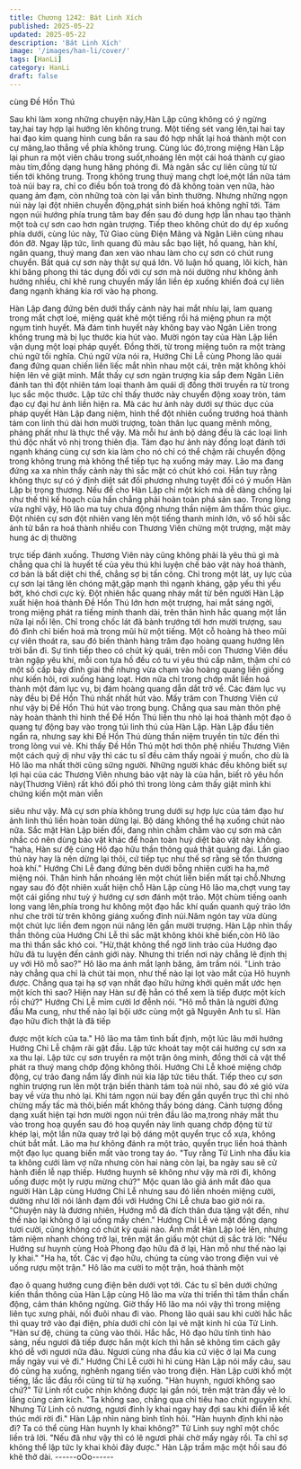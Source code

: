```yaml
---
title: Chương 1242: Bát Linh Xích
published: 2025-05-22
updated: 2025-05-22
description: 'Bát Linh Xích'
image: '/images/han-li/cover/'
tags: [HanLi]
category: HanLi
draft: false
---
```


cùng Đề Hồn Thú

Sau khi làm xong những chuyện này,Hàn Lập cũng không có ý
ngừng tay,hai tay hợp lại hướng lên không trung.
Một tiếng sét vang lên,tại hai tay hai đạo kim quang hình cung
bắn ra sau đó hợp nhất lại hoá thành một con cự mãng,lao thẳng
về phía không trung.
Cùng lúc đó,trong miệng Hàn Lập lại phun ra một viên châu trong
suốt,nhoáng lên một cái hoá thành cự giao màu tím,đồng dạng
hung hăng phóng đi.
Mà ngân sắc cự liên cũng từ từ tiến tới không trung.
Trong không trung thuý mang chợt loé,một lần nữa tám toà núi
bay ra, chỉ co điều bốn toà trong đó đã không toàn vẹn nữa, hào
quang ảm đạm, còn những toà còn lại vẫn bình thường. Nhưng
những ngọn núi này lại đột nhiên chuyển động,phát sinh biến hoá
không nghĩ tới. Tám ngọn núi hướng phía trung tâm bay đến sau
đó dung hợp lẫn nhau tạo thành một toà cự sơn cao hơn ngàn
trượng. Tiếp theo không chút do dự ép xuống phía dưới, cùng lúc
này, Tử Giao cùng Điện Mãng và Ngân Liên cùng nhau đón đỡ.
Ngay lập tức, linh quang đủ màu sắc bạo liệt, hồ quang, hàn khí,
ngân quang, thuý mang đan xen vào nhau làm cho cự sơn có
chút rung chuyển.
Bất quá cự sơn này thật sự quá lớn. Vô luận hồ quang, lôi kích,
hàn khí băng phong thì tác dụng đối với cự sơn mà nói dường
như không ảnh hưởng nhiều, chỉ khẽ rung chuyển mấy lần liền ép
xuống khiến đoá cự liên đang ngạnh kháng kia rơi vào hạ phong.

Hàn Lập đang đứng bên dưới thấy cảnh này hai mắt nhíu lại, lam
quang trong mắt chợt loé, miệng quát khẽ một tiếng rồi há miệng
phun ra một ngụm tinh huyết.
Mà đám tinh huyết này không bay vào Ngân Liên trong không
trung mà bị lục thước kia hút vào.
Mười ngón tay của Hàn Lập liền vận dụng một loại pháp quyết.
Đồng thời, từ trong miệng tuôn ra một tràng chú ngữ tối nghĩa.
Chú ngữ vừa nói ra, Hướng Chi Lễ cùng Phong lão quái đang
đứng quan chiến liền liếc mắt nhìn nhau một cái, trên mặt không
khỏi hiện lên vẻ giật mình.
Mắt thấy cự sơn ngàn trượng kia sắp đem Ngân Liên đánh tan thì
đột nhiên tám loại thanh âm quái dị đồng thời truyền ra từ trong
lục sắc mộc thước. Lập tức chỉ thấy thước này chuyển động xoay
tròn, tám đạo cự đại hư ảnh liền hiện ra.
Mà các hư ảnh này dưới sự thúc dục của pháp quyết Hàn Lập
đang niệm, hình thể đột nhiên cuồng trướng hoá thành tám con
linh thú dài hơn mười trượng, toàn thân lục quang mênh mông,
phảng phất như là thực thể vậy. Mà mỗi hư ảnh bộ dáng đều là
các loại linh thú độc nhất vô nhị trong thiên địa. Tám đạo hư ảnh
này đồng loạt đánh tới ngạnh kháng cùng cự sơn kia làm cho nó
chỉ có thể chậm rãi chuyển động trong không trung mà không thể
tiếp tục hạ xuống mảy may.
Lão ma đang đứng xa xa nhìn thấy cảnh này thì sắc mặt có chút
khó coi.
Hắn tuy rằng không thực sự có ý định diệt sát đối phương nhưng
tuyệt đối có ý muốn Hàn Lập bị trọng thương. Nếu để cho Hàn
Lập chỉ một kích mà dễ dàng chống lại như thế thì kế hoạch của
hắn chẳng phải hoàn toàn phá sản sao.
Trong lòng vừa nghĩ vậy, Hô lão ma tuy chưa động nhưng thần
niệm âm thầm thúc giục. Đột nhiên cự sơn đột nhiên vang lên một
tiếng thanh minh lớn, vô số hôi sắc ảnh tử bắn ra hoá thành nhiều
con Thương Viên chừng một trượng, mặt mày hung ác dị thường

trực tiếp đánh xuống.
Thương Viên này cũng không phải là yêu thú gì mà chẳng qua chỉ
là huyết tế của yêu thú khi luyện chế bảo vật này hoá thành, cơ
bản là bất diệt chi thể, chẳng sợ bị tấn công. Chỉ trong một lát, uy
lực của cự sơn lại tăng lên chóng mặt,gặp mạnh thì ngạnh kháng,
gặp yếu thì yếu bớt, khó chơi cực kỳ. Đột nhiên hắc quang nháy
mắt từ bên người Hàn Lập xuất hiện hoá thành Đề Hồn Thú lớn
hơn một trượng, hai mắt sáng ngời, trong miệng phát ra tiếng
minh thanh dài, trên thân hình hắc quang một lần nữa lại nổi lên.
Chỉ trong chốc lát đã bành trướng tới hơn mười trượng, sau đó
đình chỉ biến hoá mà trong mũi hừ một tiếng.
Một cỗ hoàng hà theo mũi cự viên thoát ra, sau đó biến thành
hàng trăm đạo hoàng quang hướng lên trời bắn đi.
Sự tình tiếp theo có chút kỳ quái, trên mỗi con Thương Viên đều
tràn ngập yêu khí, mỗi con tựa hồ đều có tu vi yêu thú cấp năm,
thậm chí có một số cấp bảy đỉnh giai thế nhưng vừa chạm vào
hoàng quang liền giống như kiến hôi, rơi xuống hàng loạt. Hơn
nữa chỉ trong chớp mắt liền hoá thành một đám lục vụ, bị đám
hoàng quang dẫn dắt trở về.
Các đám lục vụ này đều bị Đề Hồn Thú nhất nhất hút vào.
Mấy trăm con Thương Viên cứ như vậy bị Đề Hồn Thú hút vào
trong bụng. Chẳng qua sau màn thôn phệ này hoàn thành thì hình
thể Đề Hồn Thú liền thu nhỏ lại hoá thành một đạo ô quang tự
động bay vào trong túi linh thú của Hàn Lập.
Hàn Lập đầu tiên ngẩn ra, nhưng say khi Đề Hồn Thú dùng thần
niệm truyền tin tức đến thì trong lòng vui vẻ.
Khi thấy Đề Hồn Thú một hơi thôn phệ nhiều Thương Viên một
cách quỷ dị như vậy thì các tu sĩ đều cảm thấy ngoài ý muốn, cho
dù là Hô lão ma nhất thời cũng sững người. Những người khác
đều không biết sự lợi hại của các Thương Viên nhưng bảo vật
này là của hắn, biết rõ yêu hồn này(Thương Viên) rất khó đối phó
thì trong lòng cảm thấy giật mình khi chứng kiến một màn viễn

siêu như vậy.
Mà cự sơn phía không trung dưới sự hợp lực của tám đạo hư ảnh
linh thú liền hoàn toàn dừng lại. Bộ dáng không thể hạ xuống chút
nào nữa.
Sắc mặt Hàn Lập biến đổi, đang nhìn chằm chằm vào cự sơn mà
cân nhắc có nên dùng bảo vật khác để hoàn toàn huỷ diệt bảo vật
này không.
"haha, Hàn sư đệ cùng Hô đạo hữu thần thông quả thật quảng
đại. Lần giao thủ này hay là nên dừng lại thôi, cứ tiếp tục như thế
sợ rằng sẽ tổn thương hoà khí." Hướng Chi Lễ đang đứng bên
dưới bỗng nhiên cười ha ha,mở miệng nói.
Thân hình hắn nhoáng lên một chút liền biến mất tại chỗ.Nhưng
ngay sau đó đột nhiên xuất hiện chỗ Hàn Lập cùng Hô lão
ma,chợt vung tay một cái giống như tuỳ ý hướng cự sơn đánh
một trảo.
Một chùm tiếng oanh long vang lên,phía trong hư không một đạo
hắc khí quấn quanh quỷ trảo lớn như che trời từ trên không giáng
xuống đỉnh núi.Năm ngón tay vừa dùng một chút lực liền đem
ngọn núi nâng lên gần mười trượng.
Hàn Lập nhìn thấy thần thông của Hướng Chi Lễ thì sắc mặt
không khỏi khẽ biến,còn Hô lão ma thì thần sắc khó coi.
"Hừ,thật không thể ngờ linh trảo của Hướng đạo hữu đã tu luyện
đến cảnh giới này. Nhưng thi triển nơi này chẳng lẽ định thị uy với
Hô mỗ sao?" Hô lão ma ánh mắt lạnh băng, âm trầm nói.
"Linh trảo này chẳng qua chỉ là chút tài mọn, như thế nào lại lọt
vào mắt của Hô huynh được. Chẳng qua tại hạ sợ vạn nhất đạo
hữu hứng khởi quên mất ước hẹn một kích thì sao? Hiện nay Hàn
sư đệ hẳn có thể xem là tiếp được một kích rồi chứ?" Hướng Chi
Lễ mỉm cười lơ đễnh nói.
"Hô mỗ thân là người đứng đầu Ma cung, như thế nào lại bội ước
cùng một gã Nguyên Anh tu sĩ. Hàn đạo hữu đích thật là đã tiếp

được một kích của ta." Hô lão ma tâm tình bất định, một lúc lâu
mới hướng Hướng Chi Lễ chậm rãi gật đầu. Lập tức khoát tay
một cái hướng cự sơn xa xa thu lại.
Lập tức cự sơn truyền ra một trận ông minh, đồng thời cả vật thể
phát ra thuý mang chớp động không thôi.
Hướng Chi Lễ khoé miệng chớp động, cự trảo đang nắm lấy đỉnh
núi kia lập tức tiêu thất. Tiếp theo cự sơn nghìn trượng run lên
một trận biến thành tám toà núi nhỏ, sau đó xé gió vừa bay về
vừa thu nhỏ lại. Khi tám ngọn núi bay đến gần quyển trục thì chỉ
nhỏ chừng mấy tấc mà thôi,biến mất không thấy bóng dáng.
Cảnh tượng đồng dạng xuất hiện tại hơn mười ngọn núi trên đầu
lão ma,trong nháy mắt thu vào trong hoạ quyển sau đó hoạ quyển
này linh quang chớp động từ từ khép lại, một lần nữa quay trở lại
bộ dáng một quyển trục cổ xưa, không chút bắt mắt.
Lão ma hư không đánh ra một trảo, quyển trục liền hoá thành một
đạo lục quang biến mất vào trong tay áo.
"Tuy rằng Tử Linh nha đầu kia ta không cưới làm vợ nữa nhưng
còn hai nàng còn lại, ba ngày sau sẽ cử hành điển lễ nạp thiếp.
Hướng huynh sẽ không như vậy mà rời đi, không uống được một
ly rượu mừng chứ?" Mộc quan lão giả ánh mắt đảo qua người
Hàn Lập cùng Hướng Chi Lễ nhưng sau đó liền nhoẻn miệng
cười, dường như lời nói lãnh đạm đối với Hướng Chi Lễ chưa
bao giờ nói ra.
"Chuyện này là đương nhiên, Hướng mỗ đã đích thân đưa tặng
vật đến, như thế nào lại không ở lại uống mấy chén." Hướng Chi
Lễ vẻ mặt đồng dạng tươi cười, cũng không có chút kỳ quái nào.
Ánh mắt Hàn Lập loé lên, nhưng tâm niệm nhanh chóng trở lại,
trên mặt ẩn giấu một chút dị sắc trả lời: "Nếu Hướng sư huynh
cùng Hoà Phong đạo hữu đã ở lại, Hàn mỗ như thế nào lại ly
khai."
"Ha ha, tốt. Các vị đạo hữu, chúng ta cùng vào trong điện vui vẻ
uống rượu một trận." Hô lão ma cười to một trận, hoá thành một

đạo ô quang hướng cung điện bên dưới vọt tới.
Các tu sĩ bên dưới chứng kiến thần thông của Hàn Lập cùng Hô
lão ma vừa thi triển thì tâm thần chấn động, cảm thán không
ngừng. Giờ thấy Hô lão ma nói vậy thì trong miệng liên tục xưng
phải, nối đuôi nhau đi vào.
Phong lão quái sau khi cười hắc hắc thì quay trở vào đại điện,
phía dưới chỉ còn lại vẻ mặt kinh hỉ của Tử Linh.
"Hàn sư đệ, chúng ta cũng vào thôi. Hắc hắc, Hô đạo hữu tính
tình hào sảng, nếu ngươi đã tiếp được hắn một kích thì hắn sẽ
không tìm cách gây khó dễ với ngươi nữa đâu. Ngươi cùng nha
đầu kia cứ việc ở lại Ma cung mấy ngày vui vẻ đi." Hướng Chi Lễ
cười hì hì cùng Hàn Lập nói mấy câu, sau đó cũng hạ xuống,
nghênh ngang tiến vào trong điện.
Hàn Lập cười khổ một tiếng, lắc lắc đầu rồi cũng từ từ hạ xuống.
"Hàn huynh, ngươi không sao chứ?" Tử Linh rốt cuộc nhịn không
được lại gần nói, trên mặt tràn đầy vẻ lo lắng cùng cảm kích.
"Ta không sao, chẳng qua chỉ tiêu hao chút nguyên khí. Nhưng Tử
Linh cô nương, ngươi đinh ly khai ngay hay đợi sau khi điển lễ kết
thúc mới rời đi." Hàn Lập nhìn nàng bình tĩnh hỏi.
"Hàn huynh định khi nào đi? Ta có thể cùng Hàn huynh ly khai
không?" Tử Linh suy nghĩ một chốc liền trả lời.
"Nếu đã như vậy thì có lẽ ngươi phải chờ mấy ngày rồi. Ta chỉ sợ
không thể lập tức ly khai khỏi đây được." Hàn Lập trầm mặc một
hồi sau đó khẽ thở dài.
------oOo------
